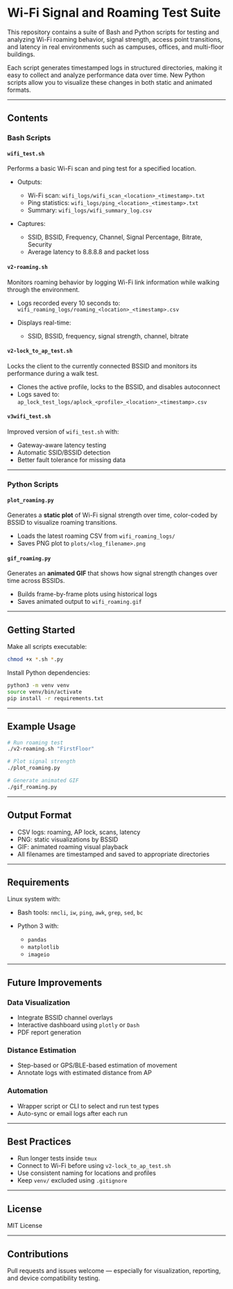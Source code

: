 # Wi-Fi Signal and Roaming Test Suite

This repository contains a suite of Bash and Python scripts for testing and analyzing Wi-Fi roaming behavior, signal strength, access point transitions, and latency in real environments such as campuses, offices, and multi-floor buildings.

Each script generates timestamped logs in structured directories, making it easy to collect and analyze performance data over time. New Python scripts allow you to visualize these changes in both static and animated formats.

---

## Contents

### Bash Scripts

#### `wifi_test.sh`

Performs a basic Wi-Fi scan and ping test for a specified location.

- Outputs:
  - Wi-Fi scan: `wifi_logs/wifi_scan_<location>_<timestamp>.txt`
  - Ping statistics: `wifi_logs/ping_<location>_<timestamp>.txt`
  - Summary: `wifi_logs/wifi_summary_log.csv`

- Captures:
  - SSID, BSSID, Frequency, Channel, Signal Percentage, Bitrate, Security
  - Average latency to 8.8.8.8 and packet loss

#### `v2-roaming.sh`

Monitors roaming behavior by logging Wi-Fi link information while walking through the environment.

- Logs recorded every 10 seconds to:  
  `wifi_roaming_logs/roaming_<location>_<timestamp>.csv`

- Displays real-time:
  - SSID, BSSID, frequency, signal strength, channel, bitrate

#### `v2-lock_to_ap_test.sh`

Locks the client to the currently connected BSSID and monitors its performance during a walk test.

- Clones the active profile, locks to the BSSID, and disables autoconnect
- Logs saved to:  
  `ap_lock_test_logs/aplock_<profile>_<location>_<timestamp>.csv`

#### `v3wifi_test.sh`

Improved version of `wifi_test.sh` with:

- Gateway-aware latency testing
- Automatic SSID/BSSID detection
- Better fault tolerance for missing data

---

### Python Scripts

#### `plot_roaming.py`

Generates a **static plot** of Wi-Fi signal strength over time, color-coded by BSSID to visualize roaming transitions.

- Loads the latest roaming CSV from `wifi_roaming_logs/`
- Saves PNG plot to `plots/<log_filename>.png`

#### `gif_roaming.py`

Generates an **animated GIF** that shows how signal strength changes over time across BSSIDs.

- Builds frame-by-frame plots using historical logs
- Saves animated output to `wifi_roaming.gif`

---

## Getting Started

Make all scripts executable:

```bash
chmod +x *.sh *.py
````

Install Python dependencies:

```bash
python3 -m venv venv
source venv/bin/activate
pip install -r requirements.txt
```

---

## Example Usage

```bash
# Run roaming test
./v2-roaming.sh "FirstFloor"

# Plot signal strength
./plot_roaming.py

# Generate animated GIF
./gif_roaming.py
```

---

## Output Format

* CSV logs: roaming, AP lock, scans, latency
* PNG: static visualizations by BSSID
* GIF: animated roaming visual playback
* All filenames are timestamped and saved to appropriate directories

---

## Requirements

Linux system with:

* Bash tools: `nmcli`, `iw`, `ping`, `awk`, `grep`, `sed`, `bc`
* Python 3 with:

  * `pandas`
  * `matplotlib`
  * `imageio`

---

## Future Improvements

### Data Visualization

* Integrate BSSID channel overlays
* Interactive dashboard using `plotly` or `Dash`
* PDF report generation

### Distance Estimation

* Step-based or GPS/BLE-based estimation of movement
* Annotate logs with estimated distance from AP

### Automation

* Wrapper script or CLI to select and run test types
* Auto-sync or email logs after each run

---

## Best Practices

* Run longer tests inside `tmux`
* Connect to Wi-Fi before using `v2-lock_to_ap_test.sh`
* Use consistent naming for locations and profiles
* Keep `venv/` excluded using `.gitignore`

---

## License

MIT License

---

## Contributions

Pull requests and issues welcome — especially for visualization, reporting, and device compatibility testing.

